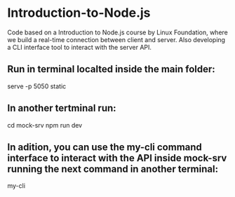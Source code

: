 # Introduction-to-Node.js
Code based on a Introduction to Node.js course by Linux Foundation, where we build a real-time connection between client and server. Also developing a CLI interface tool to interact with the server API.


## Run in terminal localted inside the main folder:
  serve -p 5050 static

## In another tertminal run:
  cd mock-srv
  npm run dev
  
## In adition, you can use the my-cli command interface to interact with the API inside mock-srv running the next command in another terminal:
  my-cli
